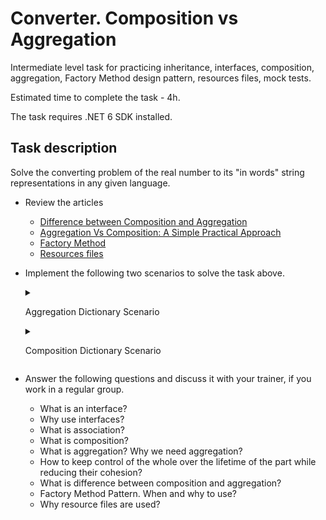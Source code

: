 # Converter. Composition vs Aggregation

Intermediate level task for practicing inheritance, interfaces, composition, aggregation, Factory Method design pattern, resources files, mock tests.

Estimated time to complete the task - 4h.

The task requires .NET 6 SDK installed.

## Task description

Solve the converting problem of the real number to its "in words" string representations in any given language. 

- Review the articles
    - [Difference between Composition and Aggregation](https://www.c-sharpcorner.com/article/difference-between-composition-and-aggregation/)
    - [Aggregation Vs Composition: A Simple Practical Approach](https://www.c-sharpcorner.com/UploadFile/97fc7a/aggregation-vs-composition-a-simple-practical-approach/)
    - [Factory Method](https://refactoring.guru/design-patterns/factory-method)
    - [Resources files](https://docs.microsoft.com/en-us/dotnet/core/extensions/work-with-resx-files-programmatically)

- Implement the following two scenarios to solve the task above.


    <details>
    <summary>

    Aggregation Dictionary Scenario

    </summary>

    1. Implement [Converter](ConverterDictionaryAggregation/Converter.cs) class whose `Convert` method converts real number to its "in words" string representations in any given language.     
        **Requirement**: The `Convert` method of the `Converter` class uses the object of the `CharsDictionary` class, that is passed from outside as a mandatory dependency.
        Use for the solution following type system:
        - [Сharacter](ConverterDictionaryAggregation/Сharacter.cs) enum consists of a set of words for all characters that a real number can contains.
        - [CharsDictionary](ConverterDictionaryAggregation/CharsDictionary.cs) class presents the dictionary of correspondences of the number characters to their word analogs in given language. 

    1. Run [unit tests](ConverterCompositionAndAggregation.Tests/TransformerDictionaryAggregation/ConverterAggregationTests.cs).
    </details>

    <details>
    <summary>

    Composition Dictionary Scenario

    </summary> 

    1. Implement [Converter](ConverterDictionaryComposition/Converter.cs) class whose `Convert` method converts real number to its "in words" string representation in any given language.     
        **Requirement**: The `Converter` class should be manage the lifetime of the `Charts Dictionary` class object, but do it with an additional abstraction, the factory class.   
        Use for the solution following type system:
        - [Сharacter](ConverterDictionaryComposition/Сharacter.cs) enum consists of a set of words for all characters that a real number can contains.
        - [CharsDictionary](ConverterDictionaryComposition/CharsDictionary.cs) class presents the dictionary of correspondences of the number characters to their word analogs in given language. 
        - [ICharsDictionaryFactory](ConverterDictionaryComposition/ICharsDictionaryFactory.cs) interface presents the factory of dictionary of the chars correspondences to their word analogs in given language.

    1. Implement [EnglishCharsDictionaryFactory](EnglishDictionaryFactory/EnglishCharsDictionaryFactory.cs) class that presents the dictionary of chars correspondences of the number to their word analogs in german.

    1. Implement [GermanCharsDictionaryFactory](GermanDictionaryFactory/GermanCharsDictionaryFactory.cs) class that presents the dictionary of chars correspondences of the number to their word analogs in english.

    1. Implement [RussianCharsDictionaryFactory](RussianDictionaryFactory/RussianCharsDictionaryFactory.cs) class that presents the dictionary of chars correspondences of the number to their word analogs in russian.
    
    1. Implement [ResourceCharsDictionaryFactory](ResourcesDictionaryFactory/ResourceCharsDictionaryFactory.cs) class that presents the dictionary of chars correspondences of the number to their word analogs in several languages (english, german, russian). 
        - To support several languages use [resources files](https://docs.microsoft.com/en-us/dotnet/core/extensions/work-with-resx-files-programmatically).
        - Study generated code of the [Dictionary.Designer](ResourcesDictionaryFactory/Resources/Dictionary.Designer.cs) file.
        - Add resources files to [Resources](ResourcesDictionaryFactory/Resources) folder if it necessary.
        - Fill the contents of the resource files according to the specific language.

    1. Run [unit и mock tests](ConverterCompositionAndAggregation.Tests/TransformerDictionaryComposition/ConverterCompositionTests.cs)

    </details>

- Answer the following questions and discuss it with your trainer, if you work in a regular group.  
    - What is an interface?
    - Why use interfaces?
    - What is association?
    - What is composition? 
    - What is aggregation? Why we need aggregation?
    - How to keep control of the whole over the lifetime of the part while reducing their cohesion?
    - What is difference between composition and aggregation?
    - Factory Method Pattern. When and why to use?
    - Why resource files are used?
